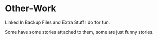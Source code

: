 # Other-Work

Linked In Backup Files and Extra Stuff I do for fun.

Some have some stories attached to them, some are just funny stories.
